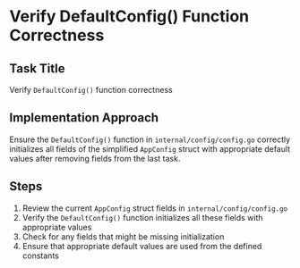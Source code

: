 # Verify DefaultConfig() Function Correctness

## Task Title
Verify `DefaultConfig()` function correctness

## Implementation Approach
Ensure the `DefaultConfig()` function in `internal/config/config.go` correctly initializes all fields of the simplified `AppConfig` struct with appropriate default values after removing fields from the last task.

## Steps
1. Review the current `AppConfig` struct fields in `internal/config/config.go`
2. Verify the `DefaultConfig()` function initializes all these fields with appropriate values
3. Check for any fields that might be missing initialization
4. Ensure that appropriate default values are used from the defined constants